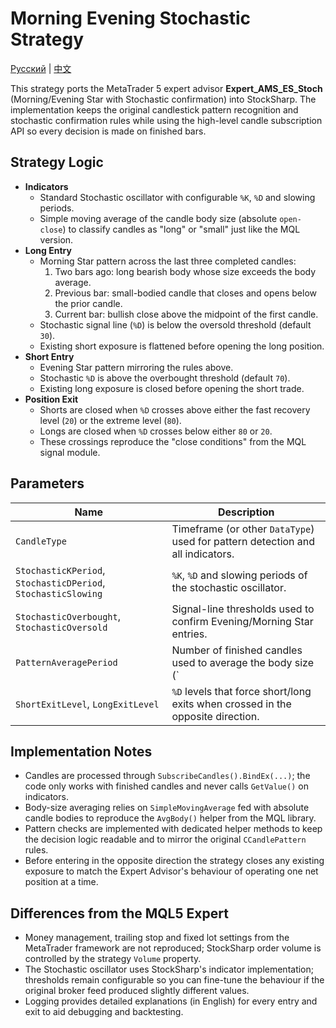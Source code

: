 # Morning Evening Stochastic Strategy
[Русский](README_ru.md) | [中文](README_cn.md)

This strategy ports the MetaTrader 5 expert advisor **Expert_AMS_ES_Stoch** (Morning/Evening Star with Stochastic confirmation) into StockSharp. The implementation keeps the original candlestick pattern recognition and stochastic confirmation rules while using the high-level candle subscription API so every decision is made on finished bars.

## Strategy Logic
- **Indicators**
  - Standard Stochastic oscillator with configurable `%K`, `%D` and slowing periods.
  - Simple moving average of the candle body size (absolute `open-close`) to classify candles as "long" or "small" just like the MQL version.
- **Long Entry**
  - Morning Star pattern across the last three completed candles:
    1. Two bars ago: long bearish body whose size exceeds the body average.
    2. Previous bar: small-bodied candle that closes and opens below the prior candle.
    3. Current bar: bullish close above the midpoint of the first candle.
  - Stochastic signal line (`%D`) is below the oversold threshold (default `30`).
  - Existing short exposure is flattened before opening the long position.
- **Short Entry**
  - Evening Star pattern mirroring the rules above.
  - Stochastic `%D` is above the overbought threshold (default `70`).
  - Existing long exposure is closed before opening the short trade.
- **Position Exit**
  - Shorts are closed when `%D` crosses above either the fast recovery level (`20`) or the extreme level (`80`).
  - Longs are closed when `%D` crosses below either `80` or `20`.
  - These crossings reproduce the "close conditions" from the MQL signal module.

## Parameters
| Name | Description |
| --- | --- |
| `CandleType` | Timeframe (or other `DataType`) used for pattern detection and all indicators. |
| `StochasticKPeriod`, `StochasticDPeriod`, `StochasticSlowing` | `%K`, `%D` and slowing periods of the stochastic oscillator. |
| `StochasticOverbought`, `StochasticOversold` | Signal-line thresholds used to confirm Evening/Morning Star entries. |
| `PatternAveragePeriod` | Number of finished candles used to average the body size (`|open-close|`). |
| `ShortExitLevel`, `LongExitLevel` | `%D` levels that force short/long exits when crossed in the opposite direction. |

## Implementation Notes
- Candles are processed through `SubscribeCandles().BindEx(...)`; the code only works with finished candles and never calls `GetValue()` on indicators.
- Body-size averaging relies on `SimpleMovingAverage` fed with absolute candle bodies to reproduce the `AvgBody()` helper from the MQL library.
- Pattern checks are implemented with dedicated helper methods to keep the decision logic readable and to mirror the original `CCandlePattern` rules.
- Before entering in the opposite direction the strategy closes any existing exposure to match the Expert Advisor's behaviour of operating one net position at a time.

## Differences from the MQL5 Expert
- Money management, trailing stop and fixed lot settings from the MetaTrader framework are not reproduced; StockSharp order volume is controlled by the strategy `Volume` property.
- The Stochastic oscillator uses StockSharp's indicator implementation; thresholds remain configurable so you can fine-tune the behaviour if the original broker feed produced slightly different values.
- Logging provides detailed explanations (in English) for every entry and exit to aid debugging and backtesting.
